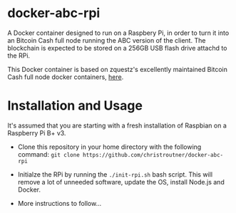 # docker-abc-rpi
A Docker container designed to run on a Raspbery Pi, in order to turn it into
an Bitcoin Cash full node running the ABC version of the client. The blockchain
is expected to be stored on a 256GB USB flash drive attachd to the RPi.

This Docker container is based on zquestz's excellently maintained Bitcoin Cash
full node docker containers, [here](https://github.com/zquestz/docker-bitcoin).

# Installation and Usage
It's assumed that you are starting with a fresh installation of Raspbian on
a Raspberry Pi B+ v3.

- Clone this repository in your home directory with the following command:
`git clone https://github.com/christroutner/docker-abc-rpi`

- Initialze the RPi by running the `./init-rpi.sh` bash script. This will remove
a lot of unneeded software, update the OS, install Node.js and Docker.

- More instructions to follow...

